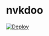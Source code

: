 # nvkdoo
[![Deploy](https://www.herokucdn.com/deploy/button.png)](https://dashboard.heroku.com/new?template=https://github.com/gjvire/nvkdoo)
